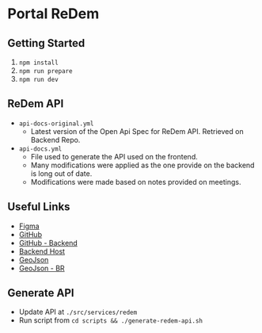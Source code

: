 # Portal ReDem

## Getting Started

1. `npm install`
2. `npm run prepare`
3. `npm run dev`

## ReDem API

- `api-docs-original.yml`
  - Latest version of the Open Api Spec for ReDem API. Retrieved on Backend Repo.
- `api-docs.yml`
  - File used to generate the API used on the frontend.
  - Many modifications were applied as the one provide on the backend is long out of date.
  - Modifications were made based on notes provided on meetings.

## Useful Links

- [Figma](https://www.figma.com/design/0bqBQXwZ9pG4J2XZk6ag0U/Plataforma-ReDem?node-id=0-1&t=c0VsGSvQibnbAu79-0)
- [GitHub](https://github.com/Portal-da-Classe-Politica/portal-da-classse-politica)
- [GitHub - Backend](https://github.com/Portal-da-Classe-Politica/portal-da-classe-back/tree/main)
- [Backend Host](https://portal-da-classe-back.onrender.com)
- [GeoJson](https://github.com/tbrugz/geodata-br?tab=readme-ov-file)
- [GeoJson - BR](https://servicodados.ibge.gov.br/api/v3/malhas/paises/BR?formato=application/vnd.geo+json)

## Generate API

- Update API at `./src/services/redem`
- Run script from `cd scripts && ./generate-redem-api.sh`
